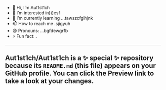 - 👋 Hi, I’m Aut1st1ch 
- 👀 I’m interested in)))esf
- 🌱 I’m currently learning ...tawszcfgihjnk
- 📫 How to reach me .sjigyuh
- 😄 Pronouns: ...bgfdewgrfb
- ⚡ Fun fact: .
---
Aut1st1ch/Aut1st1ch is a ✨ special ✨ repository because its `README.md` (this file) appears on your GitHub profile.
You can click the Preview link to take a look at your changes.
---
